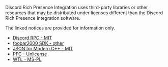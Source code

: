 Discord Rich Presence Integration uses third-party libraries or other resources that may
be distributed under licenses different than the Discord Rich Presence Integration software.

The linked notices are provided for information only.

- [Discord RPC - MIT](component/licenses/Discord%20RPC.txt)
- [foobar2000 SDK - other](component/licenses/foobar2000%20SDK.txt)
- [JSON for Modern C++ - MIT](component/licenses/JSON%20for%20Modern%20C%2B%2B.txt)
- [PFC - Unlicense](component/licenses/PFC.txt)
- [WTL - MS-PL](component/licenses/WTL.txt)
